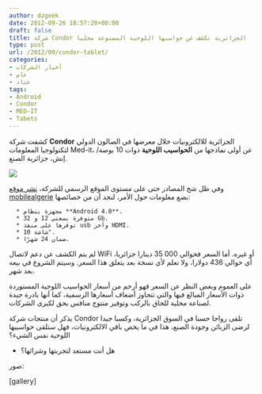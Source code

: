 ```yaml
---
author: dzgeek
date: 2012-09-26 18:57:20+00:00
draft: false
title: شركة Condor الجزائرية تكشف عن حواسبها اللوحية المصنوعة محليا
type: post
url: /2012/09/condor-tablet/
categories:
- أخبار الشركات
- عام
- عتاد
tags:
- Android
- Condor
- MED-IT
- Tabets
---
```


كشفت شركة **Condor** الجزائرية للالكترونيات خلال معرضها في الصالون الدولي لتكنولوجيا المعلومات Med-it، عن أولى نماذجها من **الحواسيب اللوحية** ذوات 10 بوصة/إنش، جزائرية الصنع.

[![](http://www.it-scoop.com/wp-content/uploads/2012/09/Condor_Tablet1-300x225.jpg)
](http://www.it-scoop.com/wp-content/uploads/2012/09/Condor_Tablet1.jpg)

وفي ظل شح المصادر حتى على مستوى الموقع الرسمي للشركة، [نشر موقع mobilealgerie](http://www.mobilealgerie.com/index.php?news=4098) بضع معلومات حول الأمر، لنجد أن من خصائصها:



	  * مجهزة بنظام **Android 4.0**.
	  * متوفرة بسعتي 12 و 32 Gb.
	  * توفرها على منفذ usb وآخر HDMI.
	  * شاشة 10".
	  * ضمان 24 شهرًا.

لم يتم الكشف عن دعم لاتصال WiFi أو غيره. أما السعر فحوالي 000 35 دينارا جزائريا، أي حوالي 436 دولارا، ولا نعلم لأي نسخة بعد يتعلق هذا السعر. وسيتم الشروع في بيعه بعد شهر.

على العموم وبغض النظر عن السعر فهو أرحم من أسعار الحواسيب اللوحية المستوردة ذوات الأسعار المبالغ فيها والتي تتجاوز أضعاف أسعارها الرسمية، كما أنها بادرة جيدة لصناعة محلية للحاق بالركب وتوفير منتوج منافس بحق لكبرى الشركات.

يذكر أن منتجات شركة Condor تلقى رواجا حسنا في السوق الجزائرية، وكسبا جيدا لرضى الزبائن وجودة الصنع، هذا في ما يخص باقي الالكترونيات، فهل ستلقى حواسيبها اللوحية نفس الشيء؟

- هل أنت مستعد لتجربتها وشرائها؟

صور:

[gallery]






